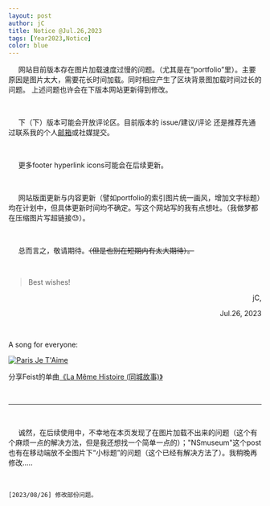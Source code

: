 ```yaml
---
layout: post
author: jC
title: Notice @Jul.26,2023
tags: [Year2023,Notice]
color: blue
---
```


&nbsp;&nbsp;&nbsp;&nbsp; 网站目前版本存在图片加载速度过慢的问题。（尤其是在“portfolio”里）。主要原因是图片太大，需要花长时间加载。同时相应产生了区块背景图加载时间过长的问题。
上述问题也许会在下版本网站更新得到修改。

<br>

&nbsp;&nbsp;&nbsp;&nbsp; 下（下）版本可能会开放评论区。目前版本的 issue/建议/评论 还是推荐先通过联系我的个人<a href="mailto:winter_endless@163.com">邮箱</a>或社媒提交。

<br>

&nbsp;&nbsp;&nbsp;&nbsp; 更多footer hyperlink icons可能会在后续更新。

<br>

&nbsp;&nbsp;&nbsp;&nbsp; 网站版面更新与内容更新（譬如portfolio的索引图片统一画风，增加文字标题）均在计划中，但具体更新时间均不确定。写这个网站写的我有点想吐。（我做梦都在压缩图片写超链接😓）。

<br>

&nbsp;&nbsp;&nbsp;&nbsp; 总而言之，敬请期待。~~（但是也别在短期内有太大期待）。~~

<br>

> Best wishes!

<p align="right">jC,</p>
<p align="right">Jul.26, 2023</p>

<br>

A song for everyone: 

[![Paris Je T'Aime](https://img1.doubanio.com/view/subject/m/public/s2373070.jpg)](https://movie.douban.com/subject/1783772/)

分享Feist的单曲[《La Même Histoire (同城故事)》](https://music.163.com/#/song?id=5047348)

<br>

***

<br>

&nbsp;&nbsp;&nbsp;&nbsp; 诚然，在后续使用中，不幸地在本页发现了在图片加载不出来的问题（这个有个麻烦一点的解决方法，但是我还想找一个简单一点的）；"NSmuseum"这个post也有在移动端放不全图片下“小标题”的问题（这个已经有解决方法了）。我稍晚再修改.....

<br>

 ```` https
[2023/08/26] 修改部份问题。
```` 
